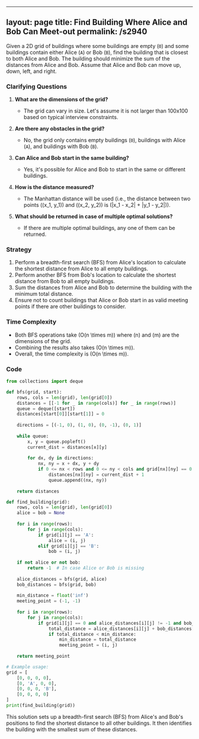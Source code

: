 
---
layout: page
title:  Find Building Where Alice and Bob Can Meet-out
permalink: /s2940
---

Given a 2D grid of buildings where some buildings are empty (`0`) and some buildings contain either Alice (`A`) or Bob (`B`), find the building that is closest to both Alice and Bob. The building should minimize the sum of the distances from Alice and Bob. Assume that Alice and Bob can move up, down, left, and right.

### Clarifying Questions

1. **What are the dimensions of the grid?**
   - The grid can vary in size. Let's assume it is not larger than 100x100 based on typical interview constraints.

2. **Are there any obstacles in the grid?**
   - No, the grid only contains empty buildings (`0`), buildings with Alice (`A`), and buildings with Bob (`B`).

3. **Can Alice and Bob start in the same building?**
   - Yes, it's possible for Alice and Bob to start in the same or different buildings.

4. **How is the distance measured?**
   - The Manhattan distance will be used (i.e., the distance between two points \((x_1, y_1)\) and \((x_2, y_2)\) is \(|x_1 - x_2| + |y_1 - y_2|\)).

5. **What should be returned in case of multiple optimal solutions?**
   - If there are multiple optimal buildings, any one of them can be returned.

### Strategy

1. Perform a breadth-first search (BFS) from Alice's location to calculate the shortest distance from Alice to all empty buildings.
2. Perform another BFS from Bob's location to calculate the shortest distance from Bob to all empty buildings.
3. Sum the distances from Alice and Bob to determine the building with the minimum total distance.
4. Ensure not to count buildings that Alice or Bob start in as valid meeting points if there are other buildings to consider.

### Time Complexity

- Both BFS operations take \(O(n \times m)\) where \(n\) and \(m\) are the dimensions of the grid.
- Combining the results also takes \(O(n \times m)\).
- Overall, the time complexity is \(O(n \times m)\).

### Code

```python
from collections import deque

def bfs(grid, start):
    rows, cols = len(grid), len(grid[0])
    distances = [[-1 for _ in range(cols)] for _ in range(rows)]
    queue = deque([start])
    distances[start[0]][start[1]] = 0
    
    directions = [(-1, 0), (1, 0), (0, -1), (0, 1)]
    
    while queue:
        x, y = queue.popleft()
        current_dist = distances[x][y]
        
        for dx, dy in directions:
            nx, ny = x + dx, y + dy
            if 0 <= nx < rows and 0 <= ny < cols and grid[nx][ny] == 0 and distances[nx][ny] == -1:
                distances[nx][ny] = current_dist + 1
                queue.append((nx, ny))
    
    return distances

def find_building(grid):
    rows, cols = len(grid), len(grid[0])
    alice = bob = None
    
    for i in range(rows):
        for j in range(cols):
            if grid[i][j] == 'A':
                alice = (i, j)
            elif grid[i][j] == 'B':
                bob = (i, j)
    
    if not alice or not bob:
        return -1  # In case Alice or Bob is missing
    
    alice_distances = bfs(grid, alice)
    bob_distances = bfs(grid, bob)
    
    min_distance = float('inf')
    meeting_point = (-1, -1)
    
    for i in range(rows):
        for j in range(cols):
            if grid[i][j] == 0 and alice_distances[i][j] != -1 and bob_distances[i][j] != -1:
                total_distance = alice_distances[i][j] + bob_distances[i][j]
                if total_distance < min_distance:
                    min_distance = total_distance
                    meeting_point = (i, j)
    
    return meeting_point

# Example usage:
grid = [
    [0, 0, 0, 0],
    [0, 'A', 0, 0],
    [0, 0, 0, 'B'],
    [0, 0, 0, 0]
]
print(find_building(grid))  
```

This solution sets up a breadth-first search (BFS) from Alice's and Bob's positions to find the shortest distance to all other buildings. It then identifies the building with the smallest sum of these distances.